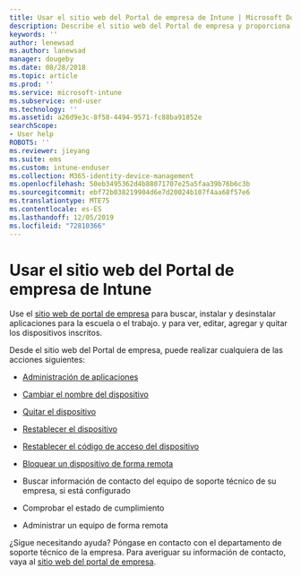 ```yaml
---
title: Usar el sitio web del Portal de empresa de Intune | Microsoft Docs
description: Describe el sitio web del Portal de empresa y proporciona vínculos a pasos de tareas que pueden realizar los usuarios finales en el sitio web.
keywords: ''
author: lenewsad
ms.author: lanewsad
manager: dougeby
ms.date: 08/28/2018
ms.topic: article
ms.prod: ''
ms.service: microsoft-intune
ms.subservice: end-user
ms.technology: ''
ms.assetid: a26d9e3c-8f58-4494-9571-fc88ba91852e
searchScope:
- User help
ROBOTS: ''
ms.reviewer: jieyang
ms.suite: ems
ms.custom: intune-enduser
ms.collection: M365-identity-device-management
ms.openlocfilehash: 50eb3495362d4b88071707e25a5faa39b76b6c3b
ms.sourcegitcommit: ebf72b038219904d6e7d20024b107f4aa68f57e6
ms.translationtype: MTE75
ms.contentlocale: es-ES
ms.lasthandoff: 12/05/2019
ms.locfileid: "72810366"
---
```

# <a name="using-the-intune-company-portal-website"></a>Usar el sitio web del Portal de empresa de Intune
Use el [sitio web de portal de empresa](https://portal.manage.microsoft.com) para buscar, instalar y desinstalar aplicaciones para la escuela o el trabajo. y para ver, editar, agregar y quitar los dispositivos inscritos.  

Desde el sitio web del Portal de empresa, puede realizar cualquiera de las acciones siguientes:

- [Administración de aplicaciones](manage-apps-cpweb.md)  

- [Cambiar el nombre del dispositivo](rename-your-device-cpwebsite.md)

- [Quitar el dispositivo](remove-your-device-cpwebsite.md)

- [Restablecer el dispositivo](reset-erase-your-device-cpwebsite.md)

- [Restablecer el código de acceso del dispositivo](reset-your-passcode-cpwebsite.md)

- [Bloquear un dispositivo de forma remota](remote-lock-your-device-cpwebsite.md)

- Buscar información de contacto del equipo de soporte técnico de su empresa, si está configurado

- Comprobar el estado de cumplimiento

- Administrar un equipo de forma remota

¿Sigue necesitando ayuda? Póngase en contacto con el departamento de soporte técnico de la empresa. Para averiguar su información de contacto, vaya al [sitio web del portal de empresa](https://go.microsoft.com/fwlink/?linkid=2010980).
